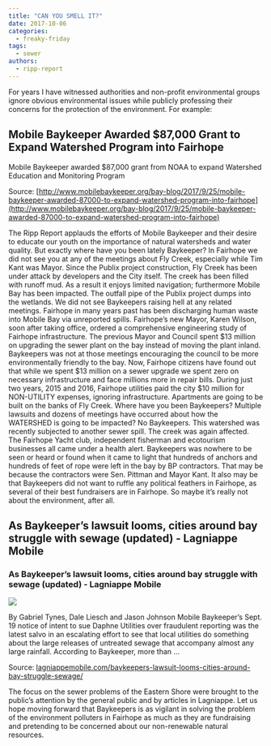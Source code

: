 ```yaml
---
title: "CAN YOU SMELL IT?"
date: 2017-10-06
categories: 
  - freaky-friday
tags: 
  - sewer
authors: 
  - ripp-report
---
```


For years I have witnessed authorities and non-profit environmental groups ignore obvious environmental issues while publicly professing their concerns for the protection of the environment. For example:

## Mobile Baykeeper Awarded $87,000 Grant to Expand Watershed Program into Fairhope

Mobile Baykeeper awarded $87,000 grant from NOAA to expand Watershed Education and Monitoring Program

Source: [http://www.mobilebaykeeper.org/bay-blog/2017/9/25/mobile-baykeeper-awarded-87000-to-expand-watershed-program-into-fairhope](http://www.mobilebaykeeper.org/bay-blog/2017/9/25/mobile-baykeeper-awarded-87000-to-expand-watershed-program-into-fairhope)

The Ripp Report applauds the efforts of Mobile Baykeeper and their desire to educate our youth on the importance of natural watersheds and water quality. But exactly where have you been lately Baykeeper? In Fairhope we did not see you at any of the meetings about Fly Creek, especially while Tim Kant was Mayor. Since the Publix project construction, Fly Creek has been under attack by developers and the City itself. The creek has been filled with runoff mud. As a result it enjoys limited navigation; furthermore Mobile Bay has been impacted. The outfall pipe of the Publix project dumps into the wetlands. We did not see Baykeepers raising hell at any related meetings. Fairhope in many years past has been discharging human waste into Mobile Bay via unreported spills. Fairhope’s new Mayor, Karen Wilson, soon after taking office, ordered a comprehensive engineering study of Fairhope infrastructure. The previous Mayor and Council spent $13 million on upgrading the sewer plant on the bay instead of moving the plant inland. Baykeepers was not at those meetings encouraging the council to be more environmentally friendly to the bay. Now, Fairhope citizens have found out that while we spent $13 million on a sewer upgrade we spent zero on necessary infrastructure and face millions more in repair bills. During just two years, 2015 and 2016, Fairhope utilities paid the city $10 million for NON-UTILITY expenses, ignoring infrastructure. Apartments are going to be built on the banks of Fly Creek. Where have you been Baykeepers? Multiple lawsuits and dozens of meetings have occurred about how the WATERSHED is going to be impacted? No Baykeepers. This watershed was recently subjected to another sewer spill. The creek was again affected. The Fairhope Yacht club, independent fisherman and ecotourism businesses all came under a health alert. Baykeepers was nowhere to be seen or heard or found when it came to light that hundreds of anchors and hundreds of feet of rope were left in the bay by BP contractors. That may be because the contractors were Sen. Pittman and Mayor Kant. It also may be that Baykeepers did not want to ruffle any political feathers in Fairhope, as several of their best fundraisers are in Fairhope. So maybe it’s really not about the environment, after all.

## As Baykeeper’s lawsuit looms, cities around bay struggle with sewage (updated) - Lagniappe Mobile

### As Baykeeper’s lawsuit looms, cities around bay struggle with sewage (updated) - Lagniappe Mobile

![](https://cdn.rippreport.com/wp-content/uploads/2017/10/Cover_100517WEB.jpg)

By Gabriel Tynes, Dale Liesch and Jason Johnson Mobile Baykeeper’s Sept. 19 notice of intent to sue Daphne Utilities over fraudulent reporting was the latest salvo in an escalating effort to see that local utilities do something about the large releases of untreated sewage that accompany almost any large rainfall. According to Baykeeper, more than …

Source: [lagniappemobile.com/baykeepers-lawsuit-looms-cities-around-bay-struggle-sewage/](http://lagniappemobile.com/baykeepers-lawsuit-looms-cities-around-bay-struggle-sewage/)

The focus on the sewer problems of the Eastern Shore were brought to the public’s attention by the general public and by articles in Lagniappe. Let us hope moving forward that Baykeepers is as vigilant in solving the problem of the environment polluters in Fairhope as much as they are fundraising and pretending to be concerned about our non-renewable natural resources.

